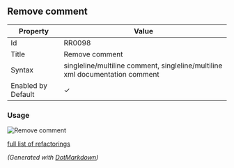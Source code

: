 ## Remove comment

| Property           | Value                                                                        |
| ------------------ | ---------------------------------------------------------------------------- |
| Id                 | RR0098                                                                       |
| Title              | Remove comment                                                               |
| Syntax             | singleline/multiline comment, singleline/multiline xml documentation comment |
| Enabled by Default | &#x2713;                                                                     |

### Usage

![Remove comment](../../images/refactorings/RemoveComment.png)

[full list of refactorings](Refactorings.md)

*\(Generated with [DotMarkdown](http://github.com/JosefPihrt/DotMarkdown)\)*
